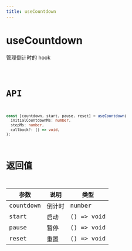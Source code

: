 ```yaml
---
title: useCountdown
---
```


# useCountdown

管理倒计时的 hook

<code src="./index.tsx">

# API

```typescript
const [countdown, start, pause, reset] = useCountdown(
  initialCountdownMs: number,
  stepMs: number,
  callback?: () => void,
);
```

# 返回值

| 参数      | 说明   | 类型       |
| --------- | ------ | ---------- |
| countdown | 倒计时 | number     |
| start     | 启动   | () => void |
| pause     | 暂停   | () => void |
| reset     | 重置   | () => void |
